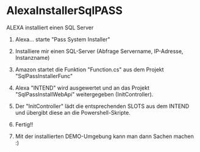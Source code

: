 # AlexaInstallerSqlPASS
ALEXA installiert einen SQL Server


1. Alexa... starte "Pass System Installer"
2. Installiere mir einen SQL-Server (Abfrage Servername, IP-Adresse, Instanzname)
3. Amazon startet die Funktion "Function.cs" aus dem Projekt "SqlPassInstallerFunc" 
4. Alexa "INTEND" wird ausgewertet und an das Projekt "SqlPassInstallWebApi" weitergegeben (InitController).
5. Der "InitController" lädt die entsprechenden SLOTS aus dem INTEND und übergibt diese an die Powershell-Skripte.
6. Fertig!!

7. Mit der installierten DEMO-Umgebung kann man dann Sachen machen :)
